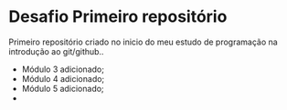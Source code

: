 # Desafio Primeiro repositório 
Primeiro repositório criado no inicio do meu estudo de programação na introdução ao git/github..
 - Módulo 3 adicionado;
 - Módulo 4 adicionado;
 - Módulo 5 adicionado;
 - 